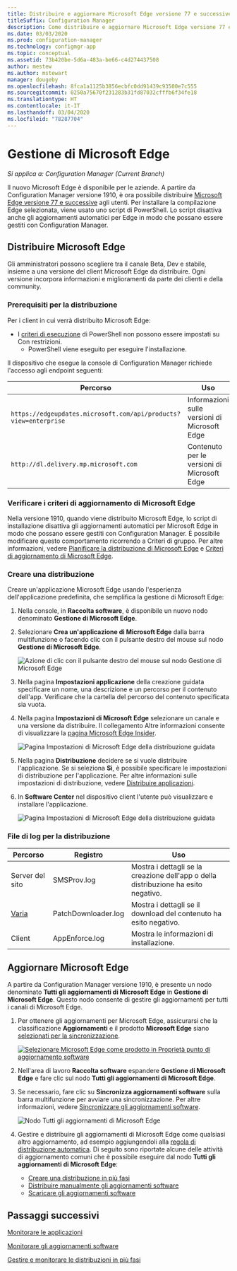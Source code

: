 ```yaml
---
title: Distribuire e aggiornare Microsoft Edge versione 77 e successive
titleSuffix: Configuration Manager
description: Come distribuire e aggiornare Microsoft Edge versione 77 e successive con Configuration Manager
ms.date: 03/03/2020
ms.prod: configuration-manager
ms.technology: configmgr-app
ms.topic: conceptual
ms.assetid: 73b420be-5d6a-483a-be66-c4d274437508
author: mestew
ms.author: mstewart
manager: dougeby
ms.openlocfilehash: 8fca1a1125b3856ecbfc0dd91439c93500e7c555
ms.sourcegitcommit: 0250a75670f231283b31fd87032cfffb6f34fe18
ms.translationtype: HT
ms.contentlocale: it-IT
ms.lasthandoff: 03/04/2020
ms.locfileid: "78287704"
---
```

# <a name="microsoft-edge-management"></a>Gestione di Microsoft Edge

*Si applica a: Configuration Manager (Current Branch)*

Il nuovo Microsoft Edge è disponibile per le aziende. A partire da Configuration Manager versione 1910, è ora possibile distribuire [Microsoft Edge versione 77 e successive](https://docs.microsoft.com/deployedge/) agli utenti. Per installare la compilazione Edge selezionata, viene usato uno script di PowerShell. Lo script disattiva anche gli aggiornamenti automatici per Edge in modo che possano essere gestiti con Configuration Manager.

## <a name="bkmk_Microsoft_Edge"></a>Distribuire Microsoft Edge
<!--4561024-->
Gli amministratori possono scegliere tra il canale Beta, Dev e stabile, insieme a una versione del client Microsoft Edge da distribuire. Ogni versione incorpora informazioni e miglioramenti da parte dei clienti e della community.

### <a name="prerequisites-for-deploying"></a>Prerequisiti per la distribuzione

Per i client in cui verrà distribuito Microsoft Edge:

- I [criteri di esecuzione](https://docs.microsoft.com/powershell/module/microsoft.powershell.core/about/about_execution_policies) di PowerShell non possono essere impostati su Con restrizioni.
  - PowerShell viene eseguito per eseguire l'installazione.

Il dispositivo che esegue la console di Configuration Manager richiede l'accesso agli endpoint seguenti:

|Percorso|Uso|
|---|---|
|`https://edgeupdates.microsoft.com/api/products?view=enterprise`|Informazioni sulle versioni di Microsoft Edge|
|`http://dl.delivery.mp.microsoft.com`|Contenuto per le versioni di Microsoft Edge|

### <a name="verify-microsoft-edge-update-policies"></a>Verificare i criteri di aggiornamento di Microsoft Edge

Nella versione 1910, quando viene distribuito Microsoft Edge, lo script di installazione disattiva gli aggiornamenti automatici per Microsoft Edge in modo che possano essere gestiti con Configuration Manager. È possibile modificare questo comportamento ricorrendo a Criteri di gruppo. Per altre informazioni, vedere [Pianificare la distribuzione di Microsoft Edge](https://docs.microsoft.com/deployedge/deploy-edge-plan-deployment#define-and-configure-policies) e [Criteri di aggiornamento di Microsoft Edge](https://docs.microsoft.com/DeployEdge/microsoft-edge-update-policies).


### <a name="create-a-deployment"></a>Creare una distribuzione

Creare un'applicazione Microsoft Edge usando l'esperienza dell'applicazione predefinita, che semplifica la gestione di Microsoft Edge:

1. Nella console, in **Raccolta software**, è disponibile un nuovo nodo denominato **Gestione di Microsoft Edge**.
1. Selezionare **Crea un'applicazione di Microsoft Edge** dalla barra multifunzione o facendo clic con il pulsante destro del mouse sul nodo **Gestione di Microsoft Edge**.

   ![Azione di clic con il pulsante destro del mouse sul nodo Gestione di Microsoft Edge](./media/4561024-create-microsoft-edge-application.png)

1. Nella pagina **Impostazioni applicazione** della creazione guidata specificare un nome, una descrizione e un percorso per il contenuto dell'app. Verificare che la cartella del percorso del contenuto specificata sia vuota.
1. Nella pagina **Impostazioni di Microsoft Edge** selezionare un canale e una versione da distribuire. Il collegamento Altre informazioni consente di visualizzare la [pagina Microsoft Edge Insider](https://www.microsoftedgeinsider.com/).

   ![Pagina Impostazioni di Microsoft Edge della distribuzione guidata](./media/4561024-edge-settings-wizard.png)

1. Nella pagina **Distribuzione** decidere se si vuole distribuire l'applicazione. Se si seleziona **Sì**, è possibile specificare le impostazioni di distribuzione per l'applicazione. Per altre informazioni sulle impostazioni di distribuzione, vedere [Distribuire applicazioni](/configmgr/apps/deploy-use/deploy-applications#bkmk_deploy-general).
1. In **Software Center** nel dispositivo client l'utente può visualizzare e installare l'applicazione.

   ![Pagina Impostazioni di Microsoft Edge della distribuzione guidata](./media/4561024-software-center-install-edge.png)

### <a name="log-files-for-deployment"></a>File di log per la distribuzione

|Percorso|Registro|Uso|
|---|---|---|
| Server del sito|SMSProv.log|Mostra i dettagli se la creazione dell'app o della distribuzione ha esito negativo.|
| [Varia](/sccm/core/plan-design/hierarchy/log-files)|PatchDownloader.log| Mostra i dettagli se il download del contenuto ha esito negativo.|
| Client|  AppEnforce.log|Mostra le informazioni di installazione.|

## <a name="update-microsoft-edge"></a>Aggiornare Microsoft Edge
<!--4831871-->

A partire da Configuration Manager versione 1910, è presente un nodo denominato **Tutti gli aggiornamenti di Microsoft Edge** in **Gestione di Microsoft Edge**. Questo nodo consente di gestire gli aggiornamenti per tutti i canali di Microsoft Edge.<!--initial edge updates released Jan 15,2020-->

1. Per ottenere gli aggiornamenti per Microsoft Edge, assicurarsi che la classificazione **Aggiornamenti** e il prodotto **Microsoft Edge** siano [selezionati per la sincronizzazione](/configmgr/sum/get-started/configure-classifications-and-products).

   [![Selezionare Microsoft Edge come prodotto in Proprietà punto di aggiornamento software](./media/4831871-microsoft-edge-product-sup.png)](./media/4831871-microsoft-edge-product-sup.png#lightbox)

1. Nell'area di lavoro **Raccolta software** espandere **Gestione di Microsoft Edge** e fare clic sul nodo **Tutti gli aggiornamenti di Microsoft Edge**.

1. Se necessario, fare clic su **Sincronizza aggiornamenti software** sulla barra multifunzione per avviare una sincronizzazione. Per altre informazioni, vedere [Sincronizzare gli aggiornamenti software](/configmgr/sum/get-started/synchronize-software-updates).

   ![Nodo Tutti gli aggiornamenti di Microsoft Edge](./media/4831871-all-microsoft-edge-updates.png)

1. Gestire e distribuire gli aggiornamenti di Microsoft Edge come qualsiasi altro aggiornamento, ad esempio aggiungendoli alla [regola di distribuzione automatica](/configmgr/sum/deploy-use/automatically-deploy-software-updates). Di seguito sono riportate alcune delle attività di aggiornamento comuni che è possibile eseguire dal nodo **Tutti gli aggiornamenti di Microsoft Edge**:

   - [Creare una distribuzione in più fasi](/configmgr/osd/deploy-use/create-phased-deployment-for-task-sequence)
   - [Distribuire manualmente gli aggiornamenti software](/configmgr/sum/deploy-use/manually-deploy-software-updates)
   - [Scaricare gli aggiornamenti software](/configmgr/sum/deploy-use/download-software-updates)

## <a name="next-steps"></a>Passaggi successivi

[Monitorare le applicazioni](/configmgr/apps/deploy-use/monitor-applications-from-the-console)

[Monitorare gli aggiornamenti software](/configmgr/sum/deploy-use/monitor-software-updates)

[Gestire e monitorare le distribuzioni in più fasi](/configmgr/osd/deploy-use/manage-monitor-phased-deployments)
